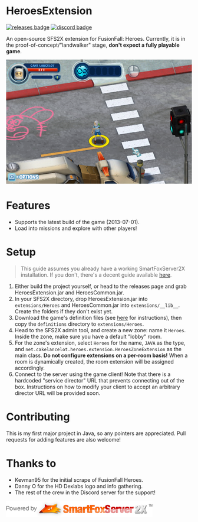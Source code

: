 # HeroesExtension
[![releases badge](https://img.shields.io/github/v/release/CakeLancelot/HeroesExtension)](https://www.github.com/CakeLancelot/HeroesExtension/releases)
[![discord badge](https://img.shields.io/discord/847806741295136789?color=687DC5&logo=discord)](https://discord.gg/PFVFQH9hrD)


An open-source SFS2X extension for FusionFall: Heroes.
Currently, it is in the proof-of-concept/"landwalker" stage, **don't expect a fully playable game**.

![screenshot](res/screenshot.png)

# Features
* Supports the latest build of the game (2013-07-01).
* Load into missions and explore with other players!

# Setup
> This guide assumes you already have a working SmartFoxServer2X installation.
> If you don't, there's a decent guide available [here](http://docs2x.smartfoxserver.com/GettingStarted/installation).
1. Either build the project yourself, or head to the releases page and grab HeroesExtension.jar and HeroesCommon.jar.
2. In your SFS2X directory, drop HeroesExtension.jar into `extensions/Heroes` and HeroesCommon.jar into `extensions/__lib__`. Create the folders if they don't exist yet.
3. Download the game's definition files (see [here](deploy/definitions/README.md) for instructions), then copy the `definitions` directory to `extensions/Heroes`. 
4. Head to the SFS2X admin tool, and create a new zone: name it `Heroes`. Inside the zone, make sure you have a default "lobby" room.
5. For the zone's extension, select `Heroes` for the name, `JAVA` as the type, and `net.cakelancelot.heroes.extension.HeroesZoneExtension` as the main class. **Do not configure extensions on a per-room basis!** When a room is dynamically created, the room extension will be assigned accordingly.
6. Connect to the server using the game client! Note that there is a hardcoded "service director" URL that prevents connecting out of the box. Instructions on how to modify your client to accept an arbitrary director URL will be provided soon.

# Contributing
This is my first major project in Java, so any pointers are appreciated. 
Pull requests for adding features are also welcome!

# Thanks to
* Kevman95 for the initial scrape of FusionFall Heroes.
* Danny O for the HD Dexlabs logo and info gathering.
* The rest of the crew in the Discord server for the support!

![SFS2X Logo](res/sfs2xlogo.png)